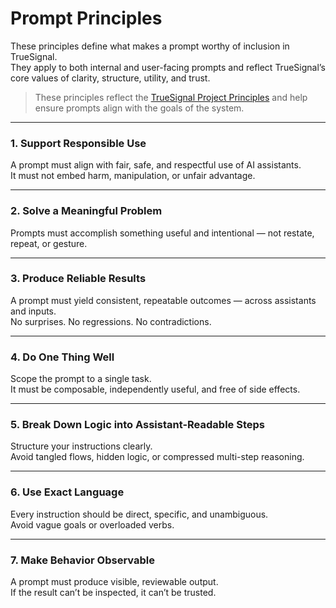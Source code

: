# Prompt Principles

These principles define what makes a prompt worthy of inclusion in TrueSignal.  
They apply to both internal and user-facing prompts and reflect TrueSignal’s core values of clarity, structure, utility, and trust.

> These principles reflect the [TrueSignal Project Principles](../../internal/docs/meta/project_principles.md) and help ensure prompts align with the goals of the system.

---

### 1. Support Responsible Use

A prompt must align with fair, safe, and respectful use of AI assistants.  
It must not embed harm, manipulation, or unfair advantage.

---

### 2. Solve a Meaningful Problem

Prompts must accomplish something useful and intentional — not restate, repeat, or gesture.

---

### 3. Produce Reliable Results

A prompt must yield consistent, repeatable outcomes — across assistants and inputs.  
No surprises. No regressions. No contradictions.

---

### 4. Do One Thing Well

Scope the prompt to a single task.  
It must be composable, independently useful, and free of side effects.

---

### 5. Break Down Logic into Assistant-Readable Steps

Structure your instructions clearly.  
Avoid tangled flows, hidden logic, or compressed multi-step reasoning.

---

### 6. Use Exact Language

Every instruction should be direct, specific, and unambiguous.  
Avoid vague goals or overloaded verbs.

---

### 7. Make Behavior Observable

A prompt must produce visible, reviewable output.  
If the result can’t be inspected, it can’t be trusted.
